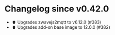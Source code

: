 # Changelog since v0.42.0
- ⬆️ Upgrades zwavejs2mqtt to v6.12.0 (#383) 
- ⬆️ Upgrades add-on base image to 12.0.0 (#382) 
